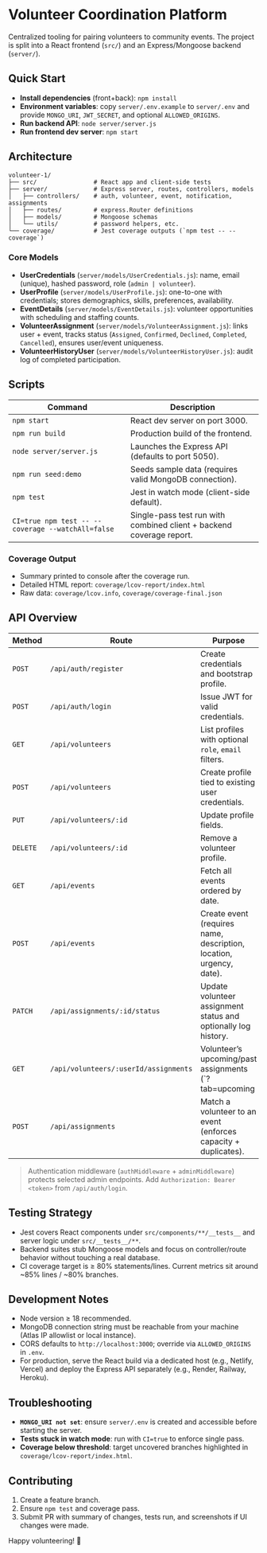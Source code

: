 # Volunteer Coordination Platform

Centralized tooling for pairing volunteers to community events. The project is split into a React frontend (`src/`) and an Express/Mongoose backend (`server/`).

## Quick Start
- **Install dependencies** (front+back): `npm install`
- **Environment variables**: copy `server/.env.example` to `server/.env` and provide `MONGO_URI`, `JWT_SECRET`, and optional `ALLOWED_ORIGINS`.
- **Run backend API**: `node server/server.js`
- **Run frontend dev server**: `npm start`

## Architecture
```
volunteer-1/
├── src/                # React app and client-side tests
├── server/             # Express server, routes, controllers, models
│   ├── controllers/    # auth, volunteer, event, notification, assignments
│   ├── routes/         # express.Router definitions
│   ├── models/         # Mongoose schemas
│   └── utils/          # password helpers, etc.
└── coverage/           # Jest coverage outputs (`npm test -- --coverage`)
```

### Core Models
- **UserCredentials** (`server/models/UserCredentials.js`): name, email (unique), hashed password, role (`admin | volunteer`).
- **UserProfile** (`server/models/UserProfile.js`): one-to-one with credentials; stores demographics, skills, preferences, availability.
- **EventDetails** (`server/models/EventDetails.js`): volunteer opportunities with scheduling and staffing counts.
- **VolunteerAssignment** (`server/models/VolunteerAssignment.js`): links user + event, tracks status (`Assigned`, `Confirmed`, `Declined`, `Completed`, `Cancelled`), ensures user/event uniqueness.
- **VolunteerHistoryUser** (`server/models/VolunteerHistoryUser.js`): audit log of completed participation.

## Scripts
| Command | Description |
| --- | --- |
| `npm start` | React dev server on port 3000. |
| `npm run build` | Production build of the frontend. |
| `node server/server.js` | Launches the Express API (defaults to port 5050). |
| `npm run seed:demo` | Seeds sample data (requires valid MongoDB connection). |
| `npm test` | Jest in watch mode (client-side default). |
| `CI=true npm test -- --coverage --watchAll=false` | Single-pass test run with combined client + backend coverage report. |

### Coverage Output
- Summary printed to console after the coverage run.
- Detailed HTML report: `coverage/lcov-report/index.html`
- Raw data: `coverage/lcov.info`, `coverage/coverage-final.json`

## API Overview

| Method | Route | Purpose |
| --- | --- | --- |
| `POST` | `/api/auth/register` | Create credentials and bootstrap profile. |
| `POST` | `/api/auth/login` | Issue JWT for valid credentials. |
| `GET` | `/api/volunteers` | List profiles with optional `role`, `email` filters. |
| `POST` | `/api/volunteers` | Create profile tied to existing user credentials. |
| `PUT` | `/api/volunteers/:id` | Update profile fields. |
| `DELETE` | `/api/volunteers/:id` | Remove a volunteer profile. |
| `GET` | `/api/events` | Fetch all events ordered by date. |
| `POST` | `/api/events` | Create event (requires name, description, location, urgency, date). |
| `PATCH` | `/api/assignments/:id/status` | Update volunteer assignment status and optionally log history. |
| `GET` | `/api/volunteers/:userId/assignments` | Volunteer’s upcoming/past assignments (`?tab=upcoming|past`). |
| `POST` | `/api/assignments` | Match a volunteer to an event (enforces capacity + duplicates). |

> Authentication middleware (`authMiddleware` + `adminMiddleware`) protects selected admin endpoints. Add `Authorization: Bearer <token>` from `/api/auth/login`.

## Testing Strategy
- Jest covers React components under `src/components/**/__tests__` and server logic under `src/__tests__/**`.
- Backend suites stub Mongoose models and focus on controller/route behavior without touching a real database.
- CI coverage target is ≥ 80% statements/lines. Current metrics sit around ~85% lines / ~80% branches.

## Development Notes
- Node version ≥ 18 recommended.
- MongoDB connection string must be reachable from your machine (Atlas IP allowlist or local instance).
- CORS defaults to `http://localhost:3000`; override via `ALLOWED_ORIGINS` in `.env`.
- For production, serve the React build via a dedicated host (e.g., Netlify, Vercel) and deploy the Express API separately (e.g., Render, Railway, Heroku).

## Troubleshooting
- **`MONGO_URI not set`**: ensure `server/.env` is created and accessible before starting the server.
- **Tests stuck in watch mode**: run with `CI=true` to enforce single pass.
- **Coverage below threshold**: target uncovered branches highlighted in `coverage/lcov-report/index.html`.

## Contributing
1. Create a feature branch.
2. Ensure `npm test` and coverage pass.
3. Submit PR with summary of changes, tests run, and screenshots if UI changes were made.

Happy volunteering! 🎉
